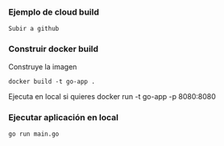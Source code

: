 ### Ejemplo de cloud build 

    Subir a github 

### Construir docker build 

Construye la imagen

    docker build -t go-app .

Ejecuta en local si quieres
    docker run -t go-app -p 8080:8080 


### Ejecutar aplicación en local 
    go run main.go